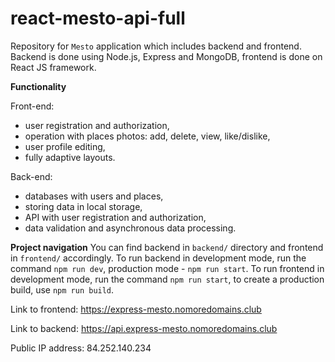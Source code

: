 # react-mesto-api-full
Repository for `Mesto` application which includes backend and frontend. Backend is done using Node.js, Express and MongoDB, frontend is done on React JS framework.

**Functionality**

Front-end:

* user registration and authorization,
* operation with places photos: add, delete, view, like/dislike,
* user profile editing,
* fully adaptive layouts.

Back-end:

* databases with users and places,
* storing data in local storage,
* API with user registration and authorization,
* data validation and asynchronous data processing.

**Project navigation**
You can find backend in `backend/` directory and frontend in `frontend/` accordingly. 
To run backend in development mode, run the command `npm run dev`, production mode - `npm run start`.
To run frontend in development mode, run the command `npm run start`, to create a production build, use `npm run build`. 
  
Link to frontend: https://express-mesto.nomoredomains.club

Link to backend: https://api.express-mesto.nomoredomains.club

Public IP address: 84.252.140.234